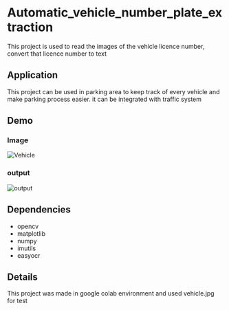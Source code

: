 # Automatic_vehicle_number_plate_extraction

This project is used to read the images of the vehicle licence number, convert that licence number to text 

## Application
This project can be used in parking area to keep track of every vehicle and make parking process easier. it can be integrated with traffic system

## Demo

### Image

![Vehicle](https://github.com/amiyakumarsahu/Automatic_vehicle_number_plate_extraction/assets/22185755/31f4a2ac-0a60-41e9-a648-1b783fcae5bb)

### output

![output](https://github.com/amiyakumarsahu/Automatic_vehicle_number_plate_extraction/assets/22185755/71219f9c-5d08-4288-97ca-49a5eee1b19f)

## Dependencies

 - opencv
 - matplotlib 
 - numpy
 - imutils
 - easyocr
## Details
This project was made in google colab environment and used vehicle.jpg for test
